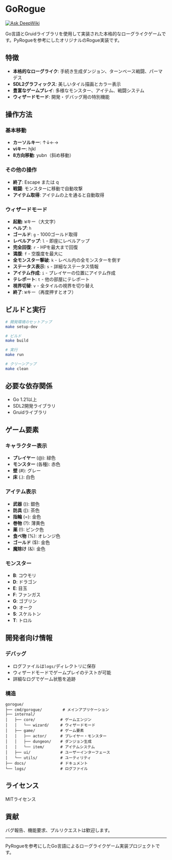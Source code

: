 # GoRogue
[![Ask DeepWiki](https://deepwiki.com/badge.svg)](https://deepwiki.com/yuru-sha/gorogue)

Go言語とGruidライブラリを使用して実装された本格的なローグライクゲームです。PyRogueを参考にしたオリジナルのRogue実装です。

## 特徴

- **本格的なローグライク**: 手続き生成ダンジョン、ターンベース戦闘、パーマデス
- **SDL2グラフィックス**: 美しいタイル描画とカラー表示
- **豊富なゲームプレイ**: 多様なモンスター、アイテム、戦闘システム
- **ウィザードモード**: 開発・デバッグ用の特別機能

## 操作方法

### 基本移動
- **カーソルキー**: ↑↓←→
- **viキー**: hjkl
- **8方向移動**: yubn（斜め移動）

### その他の操作
- **終了**: Escape または q
- **戦闘**: モンスターに移動で自動攻撃
- **アイテム取得**: アイテムの上を通ると自動取得

### ウィザードモード
- **起動**: `W`キー（大文字）
- **ヘルプ**: `h`
- **ゴールド**: `g` - 1000ゴールド取得
- **レベルアップ**: `l` - 即座にレベルアップ
- **完全回復**: `r` - HPを最大まで回復
- **満腹**: `f` - 空腹度を最大に
- **全モンスター撃破**: `k` - レベル内の全モンスターを倒す
- **ステータス表示**: `s` - 詳細なステータス情報
- **アイテム作成**: `i` - プレイヤーの位置にアイテム作成
- **テレポート**: `t` - 他の部屋にテレポート
- **視界切替**: `v` - 全タイルの視界を切り替え
- **終了**: `W`キー（再度押すとオフ）

## ビルドと実行

```bash
# 開発環境のセットアップ
make setup-dev

# ビルド
make build

# 実行
make run

# クリーンアップ
make clean
```

## 必要な依存関係

- Go 1.21以上
- SDL2開発ライブラリ
- Gruidライブラリ

## ゲーム要素

### キャラクター表示
- **プレイヤー** (@): 緑色
- **モンスター** (各種): 赤色
- **壁** (#): グレー
- **床** (.): 白色

### アイテム表示
- **武器** ()): 銀色
- **防具** ([): 茶色
- **指輪** (=): 金色
- **巻物** (?): 薄黄色
- **薬** (!): ピンク色
- **食べ物** (%): オレンジ色
- **ゴールド** ($): 金色
- **魔除け** (&): 金色

### モンスター
- **B**: コウモリ
- **D**: ドラゴン
- **E**: 目玉
- **F**: ファンガス
- **G**: ゴブリン
- **O**: オーク
- **S**: スケルトン
- **T**: トロル

## 開発者向け情報

### デバッグ
- ログファイルは`logs/`ディレクトリに保存
- ウィザードモードでゲームプレイのテストが可能
- 詳細なログでゲーム状態を追跡

### 構造
```
gorogue/
├── cmd/gorogue/         # メインアプリケーション
├── internal/
│   ├── core/           # ゲームエンジン
│   │   └── wizard/     # ウィザードモード
│   ├── game/           # ゲーム要素
│   │   ├── actor/      # プレイヤー・モンスター
│   │   ├── dungeon/    # ダンジョン生成
│   │   └── item/       # アイテムシステム
│   ├── ui/             # ユーザーインターフェース
│   └── utils/          # ユーティリティ
├── docs/               # ドキュメント
└── logs/               # ログファイル
```

## ライセンス

MITライセンス

## 貢献

バグ報告、機能要求、プルリクエストは歓迎します。

---

PyRogueを参考にしたGo言語によるローグライクゲーム実装プロジェクトです。